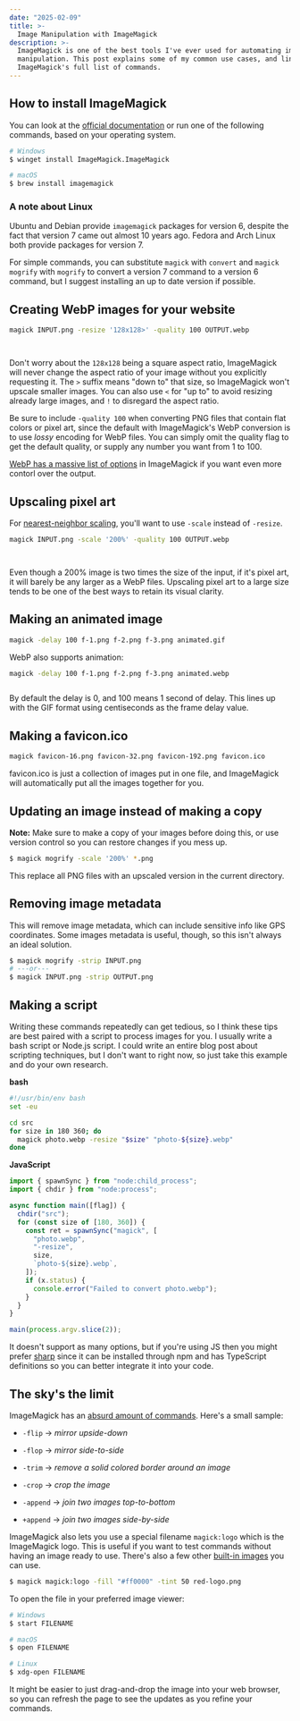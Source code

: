 ```yaml
---
date: "2025-02-09"
title: >-
  Image Manipulation with ImageMagick
description: >-
  ImageMagick is one of the best tools I've ever used for automating image
  manipulation. This post explains some of my common use cases, and links to
  ImageMagick's full list of commands.
---
```


## How to install ImageMagick

You can look at the
[official documentation](https://imagemagick.org/script/download.php) or run one
of the following commands, based on your operating system.

```sh
# Windows
$ winget install ImageMagick.ImageMagick

# macOS
$ brew install imagemagick
```

### A note about Linux

Ubuntu and Debian provide `imagemagick` packages for version 6, despite the fact
that version 7 came out almost 10 years ago. Fedora and Arch Linux both provide
packages for version 7.

For simple commands, you can substitute `magick` with `convert` and
`magick mogrify` with `mogrify` to convert a version 7 command to a version 6
command, but I suggest installing an up to date version if possible.

## Creating WebP images for your website

```sh
magick INPUT.png -resize '128x128>' -quality 100 OUTPUT.webp
```

<p><img class="sharp border" src="./assets/1a.png" alt="" /></p>
<p><img class="sharp border" src="./assets/1b.png" alt="" /></p>

Don't worry about the `128x128` being a square aspect ratio, ImageMagick will
never change the aspect ratio of your image without you explicitly requesting
it. The `>` suffix means "down to" that size, so ImageMagick won't upscale
smaller images. You can also use `<` for "up to" to avoid resizing already large
images, and `!` to disregard the aspect ratio.

Be sure to include `-quality 100` when converting PNG files that contain flat
colors or pixel art, since the default with ImageMagick's WebP conversion is to
use _lossy_ encoding for WebP files. You can simply omit the quality flag to get
the default quality, or supply any number you want from 1 to 100.

[WebP has a massive list of options](https://imagemagick.org/script/webp.php) in
ImageMagick if you want even more contorl over the output.

## Upscaling pixel art

For [nearest-neighbor scaling](https://en.wikipedia.org/wiki/Image_scaling),
you'll want to use `-scale` instead of `-resize`.

```sh
magick INPUT.png -scale '200%' -quality 100 OUTPUT.webp
```

<p><img class="sharp" src="./assets/2a.png" alt="" /></p>
<p><img class="sharp" src="./assets/2b.png" alt="" /></p>

Even though a 200% image is two times the size of the input, if it's pixel art,
it will barely be any larger as a WebP files. Upscaling pixel art to a large
size tends to be one of the best ways to retain its visual clarity.

## Making an animated image

```sh
magick -delay 100 f-1.png f-2.png f-3.png animated.gif
```

WebP also supports animation:

```sh
magick -delay 100 f-1.png f-2.png f-3.png animated.webp
```

<p><img class="sharp border" src="./assets/3.webp" alt="" /></p>

By default the delay is 0, and 100 means 1 second of delay. This lines up with
the GIF format using centiseconds as the frame delay value.

## Making a favicon.ico

```sh
magick favicon-16.png favicon-32.png favicon-192.png favicon.ico
```

favicon.ico is just a collection of images put in one file, and ImageMagick will
automatically put all the images together for you.

## Updating an image instead of making a copy

**Note:** Make sure to make a copy of your images before doing this, or use
version control so you can restore changes if you mess up.

```sh
$ magick mogrify -scale '200%' *.png
```

This replace all PNG files with an upscaled version in the current directory.

## Removing image metadata

This will remove image metadata, which can include sensitive info like GPS
coordinates. Some images metadata is useful, though, so this isn't always an
ideal solution.

```sh
$ magick mogrify -strip INPUT.png
# ---or---
$ magick INPUT.png -strip OUTPUT.png
```

## Making a script

Writing these commands repeatedly can get tedious, so I think these tips are
best paired with a script to process images for you. I usually write a bash
script or Node.js script. I could write an entire blog post about scripting
techniques, but I don't want to right now, so just take this example and do your
own research.

**bash**

```sh
#!/usr/bin/env bash
set -eu

cd src
for size in 180 360; do
  magick photo.webp -resize "$size" "photo-${size}.webp"
done
```

**JavaScript**

```js
import { spawnSync } from "node:child_process";
import { chdir } from "node:process";

async function main([flag]) {
  chdir("src");
  for (const size of [180, 360]) {
    const ret = spawnSync("magick", [
      "photo.webp",
      "-resize",
      size,
      `photo-${size}.webp`,
    ]);
    if (x.status) {
      console.error("Failed to convert photo.webp");
    }
  }
}

main(process.argv.slice(2));
```

It doesn't support as many options, but if you're using JS then you might prefer
[sharp](https://sharp.pixelplumbing.com/) since it can be installed through npm
and has TypeScript definitions so you can better integrate it into your code.

## The sky's the limit

ImageMagick has an
[absurd amount of commands](https://imagemagick.org/script/command-line-options.php).
Here's a small sample:

- `-flip` <span class="arrow">&rarr;</span> _mirror upside-down_

- `-flop` <span class="arrow">&rarr;</span> _mirror side-to-side_

- `-trim` <span class="arrow">&rarr;</span> _remove a solid colored border
  around an image_

- `-crop` <span class="arrow">&rarr;</span> _crop the image_

- `-append` <span class="arrow">&rarr;</span> _join two images top-to-bottom_

- `+append` <span class="arrow">&rarr;</span> _join two images side-by-side_

ImageMagick also lets you use a special filename `magick:logo` which is the
ImageMagick logo. This is useful if you want to test commands without having an
image ready to use. There's also a few other
[built-in images](https://imagemagick.org/script/formats.php) you can use.

```sh
$ magick magick:logo -fill "#ff0000" -tint 50 red-logo.png
```

To open the file in your preferred image viewer:

```sh
# Windows
$ start FILENAME

# macOS
$ open FILENAME

# Linux
$ xdg-open FILENAME
```

It might be easier to just drag-and-drop the image into your web browser, so you
can refresh the page to see the updates as you refine your commands.
